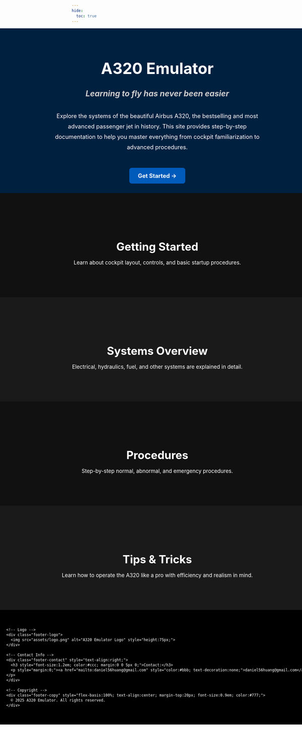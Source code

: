 ```yaml
---
hide:
  toc: true
---
```

<!-- Hero Section (Full Width) -->
<div class="hero-section" style="width:100vw; position:relative; left:50%; margin-left:-50vw; background-image: url('assets/banner.jpg'); background-position: center; background-repeat: no-repeat; background-size: cover; background: linear-gradient(rgba(0,0,0,0.5), rgba(0,0,0,0.5)), url('assets/banner.jpg'); background-color:#004080; color:white; text-align:center; padding:30px 20px;">
  <h1 style="font-size:3.5em; font-weight:bold; margin-bottom:15px;">A320 Emulator</h1>
  <h3 style="font-size:1.8em; font-style:italic; color:#ccc; margin-bottom:40px;">
    Learning to fly has never been easier
  </h3>
  <p style="font-size:1.3em; max-width:700px; margin:0 auto 50px auto; line-height:1.8;">
    Explore the systems of the beautiful Airbus A320, the bestselling and most advanced passenger jet in history. This site provides step-by-step documentation to help you master everything from cockpit familiarization to advanced procedures.
  </p>
  <a href="getting-started/" style="
    display:inline-block;
    background-color:#005bbb;
    color:white;
    padding:14px 28px;
    border-radius:8px;
    font-size:1.3em;
    font-weight:bold;
    text-decoration:none;
    transition: background-color 0.2s ease;">
    Get Started →
  </a>
</div>

<script>
function updateHeroBackground() {
  const hero = document.querySelector('.hero-section');
  const scrollY = window.scrollY;
  hero.style.backgroundPosition = `center ${scrollY * 0.5}px`;
}

// Run on scroll
window.addEventListener('scroll', updateHeroBackground);

// Run once on page load
window.addEventListener('load', updateHeroBackground);
</script>

<!-- Section 1 -->
<div class="section rectangle-1" style="width:100vw; position:relative; left:50%; margin-left:-50vw; background-color:#111; color:white; text-align:center; padding:100px 20px;">
  <h2  class="animated-text" style="font-size:2.5em; margin-bottom:20px;">Getting Started</h2>
  <p   class="animated-text" style="font-size:1.2em; max-width:700px; margin:0 auto;">
    Learn about cockpit layout, controls, and basic startup procedures.
  </p>
</div>

<script>
function animateOnScroll() {
  const elements = document.querySelectorAll('.animated-text');
  
  elements.forEach(el => {
    const rect = el.getBoundingClientRect();
    const windowHeight = window.innerHeight;
    
    // Trigger when element is in the bottom half of the screen
    if(rect.top < windowHeight * 0.8) {
      el.classList.add('in-view');
    }
  });
}

// Run on scroll
window.addEventListener('scroll', animateOnScroll);
// Run on load
window.addEventListener('load', animateOnScroll);
</script>


<!-- Section 2 -->
<div class="section rectangle-2" style="width:100vw; background-image: url('assets/banner1.png'); background-position: center; background-repeat: no-repeat; background-size: cover; position:relative; left:50%; margin-left:-50vw; background-color:#1a1a1a; color:white; text-align:center; padding:100px 20px;">
  <h2 class="animated-text" style="font-size:2.5em; margin-bottom:20px;">Systems Overview</h2>
  <p class="animated-text" style="font-size:1.2em; max-width:700px; margin:0 auto;">
    Electrical, hydraulics, fuel, and other systems are explained in detail.
  </p>
</div>

<!-- Section 3 -->
<div class="section rectangle-3" style="width:100vw; position:relative; left:50%; margin-left:-50vw; background-color:#111; color:white; text-align:center; padding:100px 20px;">
  <h2 class="animated-text" style="font-size:2.5em; margin-bottom:20px;">Procedures</h2>
  <p class="animated-text" style="font-size:1.2em; max-width:700px; margin:0 auto;">
    Step-by-step normal, abnormal, and emergency procedures.
  </p>
</div>

<!-- Section 4 -->
<div class="section rectangle-4" style="width:100vw; position:relative; left:50%; margin-left:-50vw; background-color:#1a1a1a; color:white; text-align:center; padding:100px 20px;">
  <h2 class="animated-text" style="font-size:2.5em; margin-bottom:20px;">Tips & Tricks</h2>
  <p class="animated-text" style="font-size:1.2em; max-width:700px; margin:0 auto;">
    Learn how to operate the A320 like a pro with efficiency and realism in mind.
  </p>
</div>

<!-- Footer Banner -->
<footer class="footer-banner" style="width:100vw; position:relative; left:50%; margin-left:-50vw; background-color:#000000; color:white; padding:40px 20px;">
  <div class="footer-content" style="display:flex; justify-content:space-between; align-items:center; max-width:1200px; margin:0 auto; flex-wrap:wrap;">

    <!-- Logo -->
    <div class="footer-logo">
      <img src="assets/logo.png" alt="A320 Emulator Logo" style="height:75px;">
    </div>

    <!-- Contact Info -->
    <div class="footer-contact" style="text-align:right;">
      <h3 style="font-size:1.2em; color:#ccc; margin:0 0 5px 0;">Contact:</h3>
      <p style="margin:0;"><a href="mailto:daniel56huang@gmail.com" style="color:#bbb; text-decoration:none;">daniel56huang@gmail.com</a></p>
    </div>

    <!-- Copyright -->
    <div class="footer-copy" style="flex-basis:100%; text-align:center; margin-top:20px; font-size:0.9em; color:#777;">
      © 2025 A320 Emulator. All rights reserved.
    </div>
  </div>
</footer>


<!-- Section 5 -->
<div class="section rectangle-5 style="width:100vw; position:relative; left:50%; margin-left:-50vw; background-color:#212536; color:white; text-align:center; padding:10px 20px;">
</div>

